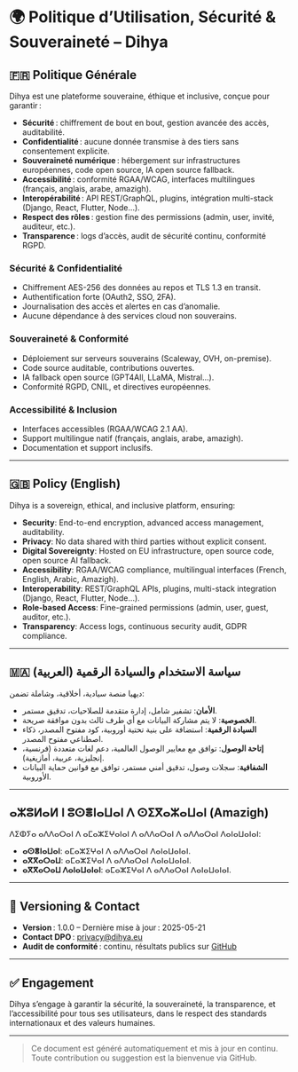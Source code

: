 # 🌍 Politique d’Utilisation, Sécurité & Souveraineté – Dihya

## 🇫🇷 Politique Générale

Dihya est une plateforme souveraine, éthique et inclusive, conçue pour garantir :
- **Sécurité** : chiffrement de bout en bout, gestion avancée des accès, auditabilité.
- **Confidentialité** : aucune donnée transmise à des tiers sans consentement explicite.
- **Souveraineté numérique** : hébergement sur infrastructures européennes, code open source, IA open source fallback.
- **Accessibilité** : conformité RGAA/WCAG, interfaces multilingues (français, anglais, arabe, amazigh).
- **Interopérabilité** : API REST/GraphQL, plugins, intégration multi-stack (Django, React, Flutter, Node…).
- **Respect des rôles** : gestion fine des permissions (admin, user, invité, auditeur, etc.).
- **Transparence** : logs d’accès, audit de sécurité continu, conformité RGPD.

### Sécurité & Confidentialité
- Chiffrement AES-256 des données au repos et TLS 1.3 en transit.
- Authentification forte (OAuth2, SSO, 2FA).
- Journalisation des accès et alertes en cas d’anomalie.
- Aucune dépendance à des services cloud non souverains.

### Souveraineté & Conformité
- Déploiement sur serveurs souverains (Scaleway, OVH, on-premise).
- Code source auditable, contributions ouvertes.
- IA fallback open source (GPT4All, LLaMA, Mistral…).
- Conformité RGPD, CNIL, et directives européennes.

### Accessibilité & Inclusion
- Interfaces accessibles (RGAA/WCAG 2.1 AA).
- Support multilingue natif (français, anglais, arabe, amazigh).
- Documentation et support inclusifs.

---

## 🇬🇧 Policy (English)

Dihya is a sovereign, ethical, and inclusive platform, ensuring:
- **Security**: End-to-end encryption, advanced access management, auditability.
- **Privacy**: No data shared with third parties without explicit consent.
- **Digital Sovereignty**: Hosted on EU infrastructure, open source code, open source AI fallback.
- **Accessibility**: RGAA/WCAG compliance, multilingual interfaces (French, English, Arabic, Amazigh).
- **Interoperability**: REST/GraphQL APIs, plugins, multi-stack integration (Django, React, Flutter, Node…).
- **Role-based Access**: Fine-grained permissions (admin, user, guest, auditor, etc.).
- **Transparency**: Access logs, continuous security audit, GDPR compliance.

---

## 🇲🇦 سياسة الاستخدام والسيادة الرقمية (العربية)

ديهيا منصة سيادية، أخلاقية، وشاملة تضمن:
- **الأمان**: تشفير شامل، إدارة متقدمة للصلاحيات، تدقيق مستمر.
- **الخصوصية**: لا يتم مشاركة البيانات مع أي طرف ثالث بدون موافقة صريحة.
- **السيادة الرقمية**: استضافة على بنية تحتية أوروبية، كود مفتوح المصدر، ذكاء اصطناعي مفتوح المصدر.
- **إتاحة الوصول**: توافق مع معايير الوصول العالمية، دعم لغات متعددة (فرنسية، إنجليزية، عربية، أمازيغية).
- **الشفافية**: سجلات وصول، تدقيق أمني مستمر، توافق مع قوانين حماية البيانات الأوروبية.

---

## ⴰⵣⵓⵍⴰⵍ ⵏ ⵓⵙⴻⵏⴰⵡⴰⵏ ⴷ ⵙⵉⴳⴰⵣⴰⵡⴰⵏ (Amazigh)

ⴷⵉⵀⵢⴰ ⴰⴷⴷⴰⵔⴰⵏ ⴷ ⴰⵎⴰⵣⵉⵖⴰⵏⴰⵏ ⴷ ⴰⴷⴷⴰⵔⴰⵏ ⴷ ⴰⴷⴷⴰⵔⴰⵏ ⴷⴰⵏⴰⵡⴰⵏⴰⵏ:
- **ⴰⵙⴻⵏⴰⵡⴰⵏ**: ⴰⵎⴰⵣⵉⵖⴰⵏ ⴷ ⴰⴷⴷⴰⵔⴰⵏ ⴷⴰⵏⴰⵡⴰⵏⴰⵏ.
- **ⴰⴳⴳⴰⵔⴰⵡ**: ⴰⵎⴰⵣⵉⵖⴰⵏ ⴷ ⴰⴷⴷⴰⵔⴰⵏ ⴷⴰⵏⴰⵡⴰⵏⴰⵏ.
- **ⴰⴳⴳⴰⵔⴰⵡ ⴷⴰⵏⴰⵡⴰⵏⴰⵏ**: ⴰⵎⴰⵣⵉⵖⴰⵏ ⴷ ⴰⴷⴷⴰⵔⴰⵏ ⴷⴰⵏⴰⵡⴰⵏⴰⵏ.

---

## 📜 Versioning & Contact

- **Version** : 1.0.0 – Dernière mise à jour : 2025-05-21
- **Contact DPO** : privacy@dihya.eu
- **Audit de conformité** : continu, résultats publics sur [GitHub](https://github.com/DihyaOrg/Dihya)

---

## ✅ Engagement

Dihya s’engage à garantir la sécurité, la souveraineté, la transparence, et l’accessibilité pour tous ses utilisateurs, dans le respect des standards internationaux et des valeurs humaines.

---

> Ce document est généré automatiquement et mis à jour en continu.
> Toute contribution ou suggestion est la bienvenue via GitHub.
